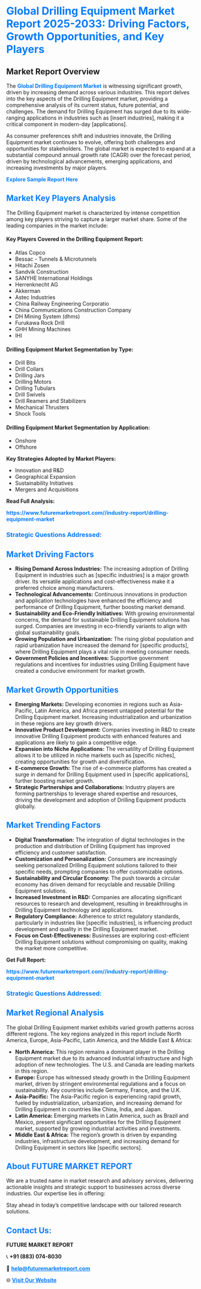 <h1 style="color: #007BFF;">Global Drilling Equipment Market Report 2025-2033: Driving Factors, Growth Opportunities, and Key Players</h1>

<section id="overview">
<h2>Market Report Overview</h2>
<p>The <a href="https://www.futuremarketreport.com//industry-report/drilling-equipment-market" style="color: #007BFF; text-decoration: none;"><strong>Global Drilling Equipment Market</strong></a> is witnessing significant growth, driven by increasing demand across various industries. This report delves into the key aspects of the Drilling Equipment market, providing a comprehensive analysis of its current status, future potential, and challenges. The demand for Drilling Equipment has surged due to its wide-ranging applications in industries such as [insert industries], making it a critical component in modern-day [applications].</p>
<p>As consumer preferences shift and industries innovate, the Drilling Equipment market continues to evolve, offering both challenges and opportunities for stakeholders. The global market is expected to expand at a substantial compound annual growth rate (CAGR) over the forecast period, driven by technological advancements, emerging applications, and increasing investments by major players.</p>
</section>

<section id="overview">
<p><a href="https://www.futuremarketreport.com//request-sample/reportId=92401" style="color: #007BFF; text-decoration: none;"><strong>Explore Sample Report Here</strong></a></p>
</section>

<section id="key-players">
<h2 style="color: #007BFF;">Market Key Players Analysis</h2>
<p>The Drilling Equipment market is characterized by intense competition among key players striving to capture a larger market share. Some of the leading companies in the market include:</p>
<h4>Key Players Covered in the Drilling Equipment Report:</h4>
<ul><li>Atlas Copco</li><li>Bessac - Tunnels &amp; Microtunnels</li><li>Hitachi Zosen</li><li>Sandvik Construction</li><li>SANYHE International Holdings</li><li>Herrenknecht AG</li><li>Akkerman</li><li>Astec Industries</li><li>China Railway Engineering Corporatio</li><li>China Communications Construction Company</li><li>DH Mining System (dhms)</li><li>Furukawa Rock Drill</li><li>GHH Mining Machines</li><li>IHI</li></ul>
<h4>Drilling Equipment Market Segmentation by Type:</h4>
<ul><li>Drill Bits</li><li>Drill Collars</li><li>Drilling Jars</li><li>Drilling Motors</li><li>Drilling Tubulars</li><li>Drill Swivels</li><li>Drill Reamers and Stabilizers</li><li>Mechanical Thrusters</li><li>Shock Tools</li></ul>

<h4>Drilling Equipment Market Segmentation by Application:</h4>
<ul><li>Onshore</li><li>Offshore</li></ul>
<p><strong>Key Strategies Adopted by Market Players:</strong></p>
<ul>
<li>Innovation and R&D</li>
<li>Geographical Expansion</li>
<li>Sustainability Initiatives</li>
<li>Mergers and Acquisitions</li>
</ul>
</section>

<section>
<p><strong>Read Full Analysis: </strong></p><a href="https://www.futuremarketreport.com//industry-report/drilling-equipment-market" style="color: #007BFF; text-decoration: none;"><strong>https://www.futuremarketreport.com//industry-report/drilling-equipment-market</strong></a>
<h3 style="color: #007BFF;">Strategic Questions Addressed:</h3>
</section>

<section id="driving-factors">
<h2 style="color: #007BFF;">Market Driving Factors</h2>
<ul>
<li><strong>Rising Demand Across Industries:</strong> The increasing adoption of Drilling Equipment in industries such as [specific industries] is a major growth driver. Its versatile applications and cost-effectiveness make it a preferred choice among manufacturers.</li>
<li><strong>Technological Advancements:</strong> Continuous innovations in production and application technologies have enhanced the efficiency and performance of Drilling Equipment, further boosting market demand.</li>
<li><strong>Sustainability and Eco-Friendly Initiatives:</strong> With growing environmental concerns, the demand for sustainable Drilling Equipment solutions has surged. Companies are investing in eco-friendly variants to align with global sustainability goals.</li>
<li><strong>Growing Population and Urbanization:</strong> The rising global population and rapid urbanization have increased the demand for [specific products], where Drilling Equipment plays a vital role in meeting consumer needs.</li>
<li><strong>Government Policies and Incentives:</strong> Supportive government regulations and incentives for industries using Drilling Equipment have created a conducive environment for market growth.</li>
</ul>
</section>

<section id="growth-opportunities">
<h2 style="color: #007BFF;">Market Growth Opportunities</h2>
<ul>
<li><strong>Emerging Markets:</strong> Developing economies in regions such as Asia-Pacific, Latin America, and Africa present untapped potential for the Drilling Equipment market. Increasing industrialization and urbanization in these regions are key growth drivers.</li>
<li><strong>Innovative Product Development:</strong> Companies investing in R&D to create innovative Drilling Equipment products with enhanced features and applications are likely to gain a competitive edge.</li>
<li><strong>Expansion into Niche Applications:</strong> The versatility of Drilling Equipment allows it to be utilized in niche markets such as [specific niches], creating opportunities for growth and diversification.</li>
<li><strong>E-commerce Growth:</strong> The rise of e-commerce platforms has created a surge in demand for Drilling Equipment used in [specific applications], further boosting market growth.</li>
<li><strong>Strategic Partnerships and Collaborations:</strong> Industry players are forming partnerships to leverage shared expertise and resources, driving the development and adoption of Drilling Equipment products globally.</li>
</ul>
</section>

<section id="trending-factors">
<h2 style="color: #007BFF;">Market Trending Factors</h2>
<ul>
<li><strong>Digital Transformation:</strong> The integration of digital technologies in the production and distribution of Drilling Equipment has improved efficiency and customer satisfaction.</li>
<li><strong>Customization and Personalization:</strong> Consumers are increasingly seeking personalized Drilling Equipment solutions tailored to their specific needs, prompting companies to offer customizable options.</li>
<li><strong>Sustainability and Circular Economy:</strong> The push towards a circular economy has driven demand for recyclable and reusable Drilling Equipment solutions.</li>
<li><strong>Increased Investment in R&D:</strong> Companies are allocating significant resources to research and development, resulting in breakthroughs in Drilling Equipment technology and applications.</li>
<li><strong>Regulatory Compliance:</strong> Adherence to strict regulatory standards, particularly in industries like [specific industries], is influencing product development and quality in the Drilling Equipment market.</li>
<li><strong>Focus on Cost-Effectiveness:</strong> Businesses are exploring cost-efficient Drilling Equipment solutions without compromising on quality, making the market more competitive.</li>
</ul>
</section>

<section>
<p><strong>Get Full Report: </strong></p><a href="https://www.futuremarketreport.com//industry-report/drilling-equipment-market" style="color: #007BFF; text-decoration: none;"><strong>https://www.futuremarketreport.com//industry-report/drilling-equipment-market</strong></a>
<h3 style="color: #007BFF;">Strategic Questions Addressed:</h3>
</section>


<section id="regional-analysis">
<h2 style="color: #007BFF;">Market Regional Analysis</h2>
<p>The global Drilling Equipment market exhibits varied growth patterns across different regions. The key regions analyzed in this report include North America, Europe, Asia-Pacific, Latin America, and the Middle East & Africa:</p>
<ul>
<li><strong>North America:</strong> This region remains a dominant player in the Drilling Equipment market due to its advanced industrial infrastructure and high adoption of new technologies. The U.S. and Canada are leading markets in this region.</li>
<li><strong>Europe:</strong> Europe has witnessed steady growth in the Drilling Equipment market, driven by stringent environmental regulations and a focus on sustainability. Key countries include Germany, France, and the U.K.</li>
<li><strong>Asia-Pacific:</strong> The Asia-Pacific region is experiencing rapid growth, fueled by industrialization, urbanization, and increasing demand for Drilling Equipment in countries like China, India, and Japan.</li>
<li><strong>Latin America:</strong> Emerging markets in Latin America, such as Brazil and Mexico, present significant opportunities for the Drilling Equipment market, supported by growing industrial activities and investments.</li>
<li><strong>Middle East & Africa:</strong> The region’s growth is driven by expanding industries, infrastructure development, and increasing demand for Drilling Equipment in sectors like [specific sectors].</li>
</ul>
</section>

<footer>
<h2 style="color: #007BFF;">About FUTURE MARKET REPORT</h2>
<p>We are a trusted name in market research and advisory services, delivering actionable insights and strategic support to businesses across diverse industries. Our expertise lies in offering:</p>

<p>Stay ahead in today’s competitive landscape with our tailored research solutions.</p>

<h2 style="color: #007BFF;">Contact Us:</h2>
<p><strong>FUTURE MARKET REPORT</strong></p>
<p>📞 <strong>+91 (883) 074-8030</strong></p>
<p>📧 <strong><a href="mailto:help@futuremarketreport.com" style="color: #007BFF;">help@futuremarketreport.com</a></strong></p>
<p>🌐 <strong><a href="https://www.futuremarketreport.com/" style="color: #007BFF;">Visit Our Website</a></strong></p>
</footer>